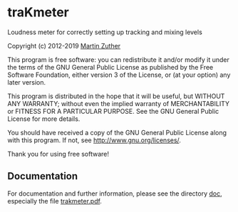 traKmeter
=========

Loudness meter for correctly setting up tracking and mixing levels

Copyright (c) 2012-2019 [Martin Zuther][1]

This program is free software: you can redistribute it and/or modify
it under the terms of the GNU General Public License as published by
the Free Software Foundation, either version 3 of the License, or
(at your option) any later version.

This program is distributed in the hope that it will be useful,
but WITHOUT ANY WARRANTY; without even the implied warranty of
MERCHANTABILITY or FITNESS FOR A PARTICULAR PURPOSE.  See the
GNU General Public License for more details.

You should have received a copy of the GNU General Public License
along with this program.  If not, see <http://www.gnu.org/licenses/>.

Thank you for using free software!

Documentation
-------------

For documentation and further information, please see the directory
[doc][2], especially the file [trakmeter.pdf][3].


[1]: http://www.mzuther.de/
[2]: https://github.com/mzuther/trakmeter/tree/master/doc/
[3]: https://github.com/mzuther/trakmeter/raw/master/doc/trakmeter.pdf
